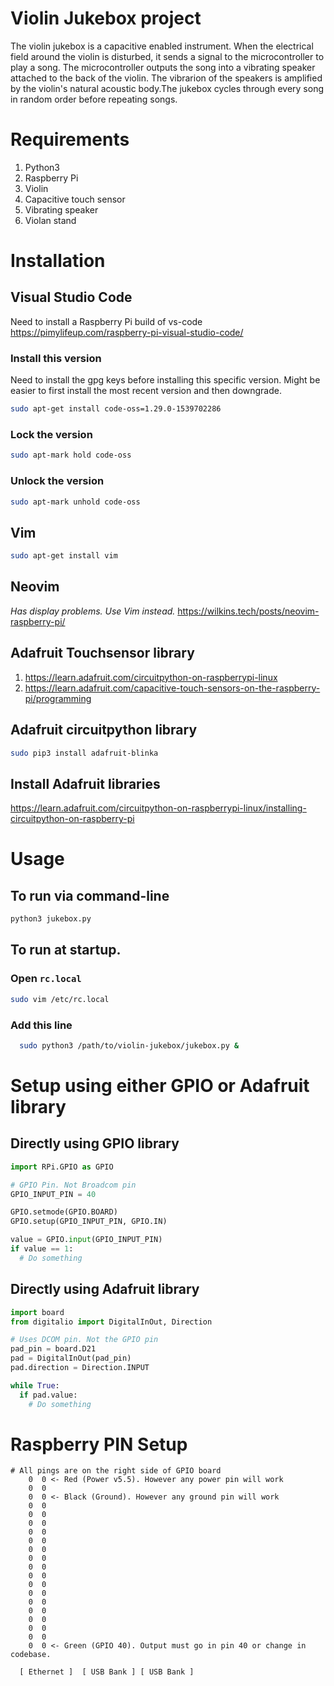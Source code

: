 # Violin Jukebox project
The violin jukebox is a capacitive enabled instrument. When the electrical field around the violin is disturbed, it sends a signal to the microcontroller to play a song. The microcontroller outputs the song into a vibrating speaker attached to the back of the violin. The vibrarion of the speakers is amplified by the violin's natural acoustic body.The jukebox cycles through every song in random order before repeating songs.


# Requirements
1. Python3
1. Raspberry Pi
1. Violin
1. Capacitive touch sensor
1. Vibrating speaker
1. Violan stand

# Installation
## Visual Studio Code
Need to install a Raspberry Pi build of vs-code
https://pimylifeup.com/raspberry-pi-visual-studio-code/

### Install this version
Need to install the gpg keys before installing this specific version. Might be easier to first install the most recent version and then downgrade.
```sh
sudo apt-get install code-oss=1.29.0-1539702286
```

### Lock the version
```sh
sudo apt-mark hold code-oss
```

### Unlock the version
```sh
sudo apt-mark unhold code-oss
```

## Vim
```sh
sudo apt-get install vim
```

## Neovim
_Has display problems. Use Vim instead._
https://wilkins.tech/posts/neovim-raspberry-pi/

## Adafruit Touchsensor library
1. https://learn.adafruit.com/circuitpython-on-raspberrypi-linux
1. https://learn.adafruit.com/capacitive-touch-sensors-on-the-raspberry-pi/programming

## Adafruit circuitpython library
```sh
sudo pip3 install adafruit-blinka
```

## Install Adafruit libraries
https://learn.adafruit.com/circuitpython-on-raspberrypi-linux/installing-circuitpython-on-raspberry-pi


# Usage
## To run via command-line
```sh
python3 jukebox.py
```

## To run at startup.

### Open `rc.local`
```sh
sudo vim /etc/rc.local
```

### Add this line
```sh
  sudo python3 /path/to/violin-jukebox/jukebox.py &
```

# Setup using either GPIO or Adafruit library

## Directly using GPIO library
```py
import RPi.GPIO as GPIO

# GPIO Pin. Not Broadcom pin
GPIO_INPUT_PIN = 40

GPIO.setmode(GPIO.BOARD)
GPIO.setup(GPIO_INPUT_PIN, GPIO.IN)

value = GPIO.input(GPIO_INPUT_PIN)
if value == 1:
  # Do something
```

## Directly using Adafruit library
```py
import board
from digitalio import DigitalInOut, Direction

# Uses DCOM pin. Not the GPIO pin
pad_pin = board.D21
pad = DigitalInOut(pad_pin)
pad.direction = Direction.INPUT

while True:
  if pad.value:
    # Do something
```

# Raspberry PIN Setup
```
# All pings are on the right side of GPIO board
    0  0 <- Red (Power v5.5). However any power pin will work
    0  0
    0  0 <- Black (Ground). However any ground pin will work
    0  0
    0  0
    0  0
    0  0
    0  0
    0  0
    0  0
    0  0
    0  0
    0  0
    0  0
    0  0
    0  0
    0  0
    0  0
    0  0
    0  0 <- Green (GPIO 40). Output must go in pin 40 or change in codebase.

  [ Ethernet ]  [ USB Bank ] [ USB Bank ]
```

